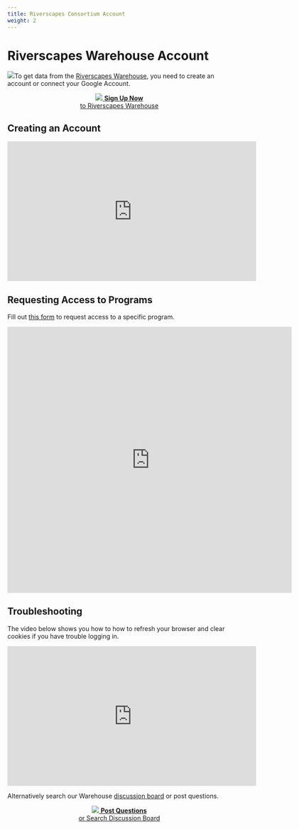 ```yaml
---
title: Riverscapes Consortium Account
weight: 2
---
```


# Riverscapes Warehouse Account

<a href="http://data.riverscapes.net" target="blank"><img class="float-right" src="{{ site.baseurl }}/assets/images/data/Riverscapes Warehouse Loggin.png"></a>To get data from the [Riverscapes Warehouse](http://data.riverscapes.net), you need to create an account or connect your Google Account. 

<div align="center">
<a href="http://data.riverscapes.net" class=" button"><img src="{{ site.baseurl }}/assets/images/data/RiverscapesWarehouseCloud_32png.png">  <b>Sign Up Now</b><br> to Riverscapes Warehouse </a>
</div>

## Creating an Account

<div class="responsive-embed">
<iframe width="560" height="315" src="https://www.youtube.com/embed/Ac1FwBzsig4" title="YouTube video player" frameborder="0" allow="accelerometer; autoplay; clipboard-write; encrypted-media; gyroscope; picture-in-picture" allowfullscreen></iframe>
</div>

## Requesting Access to Programs

Fill out [this form](https://forms.gle/pXwXytzMCK4a3xj29) to request access to a specific program.

<iframe src="https://docs.google.com/forms/d/e/1FAIpQLSctgJs3PbzJF5U-MvcV_2p9jRXkiOhT0Q7yK6PfCAauTtgy1Q/viewform?embedded=true" width="640" height="600" frameborder="0" marginheight="0" marginwidth="0">Loading…</iframe>



##  Troubleshooting

The video below shows you how to how to refresh your browser and clear cookies if you have trouble logging in.

<div align="center">
    <iframe width="560" height="315" src="https://www.youtube.com/embed/Or3Gr7z5eA4" frameborder="0" allow="accelerometer; autoplay; clipboard-write; encrypted-media; gyroscope; picture-in-picture" allowfullscreen></iframe>
</div>

Alternatively search our Warehouse [discussion board](https://github.com/Riverscapes/riverscapes-website/discussions/categories/riverscapes-warehouse)  or post questions.


<div align="center">
<a href="https://github.com/Riverscapes/riverscapes-website/discussions/categories/riverscapes-warehouse" class=" button"><img src="{{ site.baseurl }}/assets/images/data/RiverscapesWarehouseCloud_32png.png">  <b>Post Questions</b><br> or Search Discussion Board </a>
</div>
